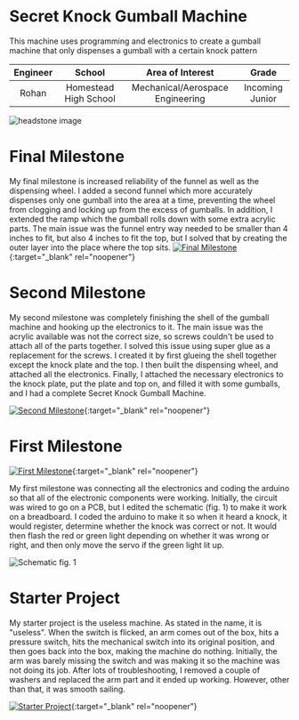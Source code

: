 ﻿# Secret Knock Gumball Machine
This machine uses programming and electronics to create a gumball machine that only dispenses a gumball with a certain knock pattern

| **Engineer** | **School** | **Area of Interest** | **Grade** |
|:--:|:--:|:--:|:--:|
| Rohan | Homestead High School | Mechanical/Aerospace Engineering | Incoming Junior

![headstone image](https://lh3.googleusercontent.com/pw/AM-JKLVnnP7sI6LzxgDa8Y0KXO7RgNxbgnI6-feQFFb5hWKyFV1nyY6iZ34TMninLdIXaLCwo6SlBs2b-fHBt8jr8aFRCoqPc6Q2TZyh-ec4eoRcXKH4qwqcrknia2Dub9lUxmVGy_R6C5O36TFbXlUo5nQa=s1568-no?authuser=0) 

# Final Milestone
My final milestone is increased reliability of the funnel as well as the dispensing wheel. I added a second funnel which more accurately dispenses only one gumball into the area at a time, preventing the wheel from clogging and locking up from the excess of gumballs. In addition, I extended the ramp which the gumball rolls down with some extra acrylic parts. The main issue was the funnel entry way needed to be smaller than 4 inches to fit, but also 4 inches to fit the top, but I solved that by creating the outer layer into the place where the top sits.
[![Final Milestone](https://i3.ytimg.com/vi/fEUqUXwKLkU/maxresdefault.jpg )](https://www.youtube.com/watch?v=fEUqUXwKLkU "Final Milestone"){:target="_blank" rel="noopener"}

# Second Milestone
My second milestone was completely finishing the shell of the gumball machine and hooking up the electronics to it. The main issue was the acrylic available was not the correct size, so screws couldn't be used to attach all of the parts together. I solved this issue using super glue as a replacement for the screws. I created it by first glueing the shell together except the knock plate and the top. I then built the dispensing wheel, and attached all the electronics. Finally, I attached the necessary electronics to the knock plate, put the plate and top on, and filled it with some gumballs, and I had a complete Secret Knock Gumball Machine.

[![Second Milestone](https://i3.ytimg.com/vi/yh3NVeD6hfI/maxresdefault.jpg)](https://www.youtube.com/watch?v=yh3NVeD6hfI "Second Milestone"){:target="_blank" rel="noopener"}

# First Milestone

[![First Milestone](https://i3.ytimg.com/vi/qrvOzOxq7X4/maxresdefault.jpg)](https://www.youtube.com/watch?v=qrvOzOxq7X4 "First Milestone"){:target="_blank" rel="noopener"}

My first milestone was connecting all the electronics and coding the arduino so that all of the electronic components were working. Initially, the circuit was wired to go on a PCB, but I edited the schematic (fig. 1) to make it work on a breadboard. I coded the arduino to make it so when it heard a knock, it would register, determine whether the knock was correct or not. It would then flash the red or green light depending on whether it was wrong or right, and then only move the servo if the green light lit up.

![Schematic](https://user-images.githubusercontent.com/69131491/180663720-0e77cc64-8eef-4b49-8ff1-1cf6a9490087.jpg)
fig. 1


# Starter Project
My starter project is the useless machine. As stated in the name, it is "useless". When the switch is flicked, an arm comes out of the box, hits a pressure switch, hits the mechanical switch into its original position, and then goes back into the box, making the machine do nothing. Initially, the arm was barely missing the switch and was making it so the machine was not doing its job. After lots of troubleshooting, I removed a couple of washers and replaced the arm part and it ended up working. However, other than that, it was smooth sailing.

[![Starter Project](https://i3.ytimg.com/vi/fU5rxLO-P5s/maxresdefault.jpg)](https://www.youtube.com/watch?v=fU5rxLO-P5s "Starter Project"){:target="_blank" rel="noopener"}
